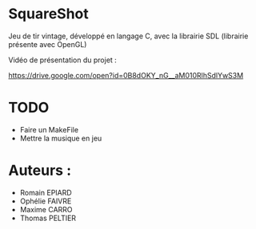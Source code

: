 # SquareShot
Jeu de tir vintage, développé en langage C, avec la librairie SDL (librairie présente avec OpenGL)

Vidéo de présentation du projet :

https://drive.google.com/open?id=0B8dOKY_nG__aM010RlhSdlYwS3M

# TODO
- Faire un MakeFile
- Mettre la musique en jeu

# Auteurs :
* Romain EPIARD
* Ophélie FAIVRE
* Maxime CARRO
* Thomas PELTIER
